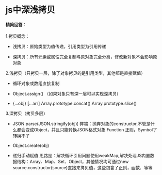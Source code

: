 # js中深浅拷贝

#### 精简回答：

1.拷贝概念：

- 浅拷贝：原始类型为值传递，引用类型为引用传递

- 深拷贝：所有元素或属性完全复制与原对象完全分离，修改新对象不会影响原对象

2.浅拷贝（只拷贝一层，除了对象拷贝的是引用类型，其他都是直接赋值）

- 循环对象或数组直接复制

- Object.assign() （如果对象只有深一层可以实现深拷贝）

- {...obj} [...arr] Array.prototype.concat() Array.prototype.slice()

3.深拷贝（拷贝多层）

- JSON.parse(JSON.stringify(obj)) 弊端：抛弃对象的constructor,不管是什么都会变成Object，并且只能转换JSON格式对象 Function 正则，Symbol了转换不了

- Object.create(obj)

- 递归手动赋值
 思路是：解决循环引用问题使用weakMap,解决处理JS内置数据结构：Array、Map、Set、Object，其他情况均可通过new source.constructor(source)直接来拷贝值，这些包含了正则，函数，等等
